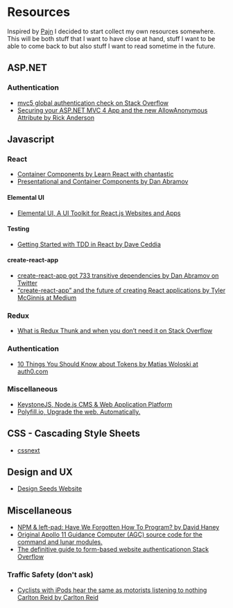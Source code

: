# Resources

Inspired by [Pajn](https://github.com/Pajn/collected-thoughts) I decided to start collect my own resources somewhere. This will be both stuff that I want to have close at hand, stuff I want to be able to come back to but also stuff I want to read sometime in the future.

## ASP.NET

### Authentication

- [mvc5 global authentication check on Stack Overflow](http://stackoverflow.com/questions/23376477/mvc5-global-authentication-check)
- [Securing your ASP.NET MVC 4 App and the new AllowAnonymous Attribute by Rick Anderson](https://blogs.msdn.microsoft.com/rickandy/2012/03/23/securing-your-asp-net-mvc-4-app-and-the-new-allowanonymous-attribute/)

## Javascript

### React

- [Container Components by Learn React with chantastic](https://medium.com/@learnreact/container-components-c0e67432e005#.9yfwzqgc0)
- [Presentational and Container Components by Dan Abramov](https://medium.com/@dan_abramov/smart-and-dumb-components-7ca2f9a7c7d0#.pi8rkasep)

#### Elemental UI

- [Elemental UI, A UI Toolkit for React.js Websites and Apps](http://elemental-ui.com/)

#### Testing

- [Getting Started with TDD in React by Dave Ceddia](https://semaphoreci.com/community/tutorials/getting-started-with-tdd-in-react)

#### create-react-app

- [create-react-app got 733 transitive dependencies by Dan Abramov on Twitter](https://twitter.com/dan_abramov/status/757279241256009732)
- [“create-react-app” and the future of creating React applications by Tyler McGinnis at Medium](https://medium.freecodecamp.com/create-react-app-and-the-future-of-creating-react-applications-3c336f29bf1c)

### Redux

- [What is Redux Thunk and when you don’t need it on Stack Overflow](http://stackoverflow.com/questions/35411423/how-to-dispatch-a-redux-action-with-a-timeout/35415559#35415559)

### Authentication

- [10 Things You Should Know about Tokens by Matias Woloski at auth0.com](https://auth0.com/blog/2014/01/27/ten-things-you-should-know-about-tokens-and-cookies/)


### Miscellaneous

- [KeystoneJS, Node.js CMS & Web Application Platform](http://keystonejs.com/)
- [Polyfill.io, Upgrade the web. Automatically.](https://polyfill.io/)

## CSS - Cascading Style Sheets

- [cssnext](http://cssnext.io/)

## Design and UX

- [Design Seeds Website](http://www.design-seeds.com/)

## Miscellaneous

- [NPM & left-pad: Have We Forgotten How To Program? by David Haney](http://www.haneycodes.net/npm-left-pad-have-we-forgotten-how-to-program/)
- [Original Apollo 11 Guidance Computer (AGC) source code for the command and lunar modules.](https://github.com/chrislgarry/Apollo-11)
- [The definitive guide to form-based website authenticationon Stack Overflow](http://stackoverflow.com/questions/549/the-definitive-guide-to-form-based-website-authentication)


### Traffic Safety (don't ask)

- [Cyclists with iPods hear the same as motorists listening to nothing
Carlton Reid by Carlton Reid](http://www.bikebiz.com/news/read/cyclists-with-ipods-hear-the-same-as-motorists-listening-to-nothing/013329)
